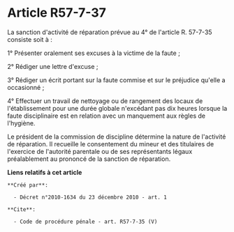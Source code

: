 # Article R57-7-37

La sanction d'activité de réparation prévue au 4° de l'article R. 57-7-35 consiste soit à : 

1° Présenter oralement ses excuses à la victime de la faute ; 

2° Rédiger une lettre d'excuse ; 

3° Rédiger un écrit portant sur la faute commise et sur le préjudice qu'elle a occasionné ; 

4° Effectuer un travail de nettoyage ou de rangement des locaux de l'établissement pour une durée globale n'excédant pas dix
heures lorsque la faute disciplinaire est en relation avec un manquement aux règles de l'hygiène. 

Le président de la commission de discipline détermine la nature de l'activité de réparation. Il recueille le consentement du
mineur et des titulaires de l'exercice de l'autorité parentale ou de ses représentants légaux préalablement au prononcé de la
sanction de réparation.

**Liens relatifs à cet article**

	**Créé par**:

	  - Décret n°2010-1634 du 23 décembre 2010 - art. 1

	**Cite**:

	  - Code de procédure pénale - art. R57-7-35 (V)
